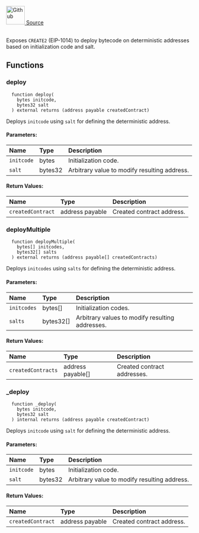 <a href="https://github.com/solace-fi/solace-core/blob/main/contracts/utils/Deployer.sol"><img src="/img/github.svg" alt="Github" width="50px"/> Source</a><br/><br/>

Exposes `CREATE2` (EIP-1014) to deploy bytecode on deterministic addresses based on initialization code and salt.



## Functions
### deploy
```solidity
  function deploy(
    bytes initcode,
    bytes32 salt
  ) external returns (address payable createdContract)
```
Deploys `initcode` using `salt` for defining the deterministic address.


#### Parameters:
| Name | Type | Description                                                          |
| :--- | :--- | :------------------------------------------------------------------- |
|`initcode` | bytes | Initialization code.
|`salt` | bytes32 | Arbitrary value to modify resulting address.

#### Return Values:
| Name                           | Type          | Description                                                                  |
| :----------------------------- | :------------ | :--------------------------------------------------------------------------- |
|`createdContract`| address payable | Created contract address.
### deployMultiple
```solidity
  function deployMultiple(
    bytes[] initcodes,
    bytes32[] salts
  ) external returns (address payable[] createdContracts)
```
Deploys `initcodes` using `salts` for defining the deterministic address.


#### Parameters:
| Name | Type | Description                                                          |
| :--- | :--- | :------------------------------------------------------------------- |
|`initcodes` | bytes[] | Initialization codes.
|`salts` | bytes32[] | Arbitrary values to modify resulting addresses.

#### Return Values:
| Name                           | Type          | Description                                                                  |
| :----------------------------- | :------------ | :--------------------------------------------------------------------------- |
|`createdContracts`| address payable[] | Created contract addresses.
### _deploy
```solidity
  function _deploy(
    bytes initcode,
    bytes32 salt
  ) internal returns (address payable createdContract)
```
Deploys `initcode` using `salt` for defining the deterministic address.


#### Parameters:
| Name | Type | Description                                                          |
| :--- | :--- | :------------------------------------------------------------------- |
|`initcode` | bytes | Initialization code.
|`salt` | bytes32 | Arbitrary value to modify resulting address.

#### Return Values:
| Name                           | Type          | Description                                                                  |
| :----------------------------- | :------------ | :--------------------------------------------------------------------------- |
|`createdContract`| address payable | Created contract address.
